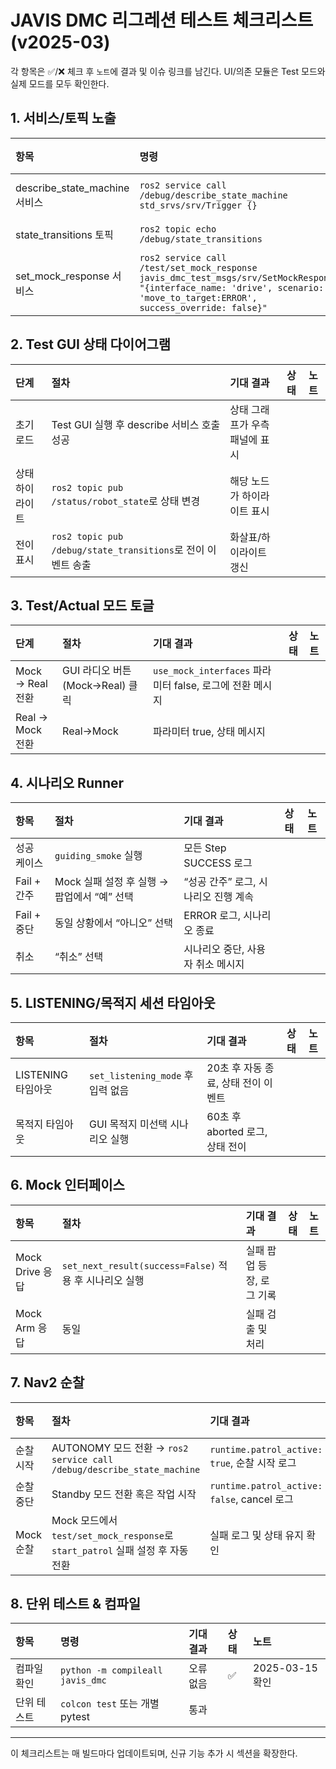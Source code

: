 # JAVIS DMC 리그레션 테스트 체크리스트 (v2025-03)

각 항목은 ✅/❌ 체크 후 `노트`에 결과 및 이슈 링크를 남긴다. UI/의존 모듈은 Test 모드와 실제 모드를 모두 확인한다.

## 1. 서비스/토픽 노출
| 항목 | 명령 | 기대 결과 | 상태 | 노트 |
| :--- | :--- | :--- | :--- | :--- |
| describe_state_machine 서비스 | `ros2 service call /debug/describe_state_machine std_srvs/srv/Trigger {}` | success=true, JSON payload 반환 |  |  |
| state_transitions 토픽 | `ros2 topic echo /debug/state_transitions` | 상태 변경 시 이벤트 출력 |  |  |
| set_mock_response 서비스 | `ros2 service call /test/set_mock_response javis_dmc_test_msgs/srv/SetMockResponse "{interface_name: 'drive', scenario: 'move_to_target:ERROR', success_override: false}"` | success=true, Mock 설정 로그 |  |  |

## 2. Test GUI 상태 다이어그램
| 단계 | 절차 | 기대 결과 | 상태 | 노트 |
| :--- | :--- | :--- | :--- | :--- |
| 초기 로드 | Test GUI 실행 후 describe 서비스 호출 성공 | 상태 그래프가 우측 패널에 표시 |  |  |
| 상태 하이라이트 | `ros2 topic pub /status/robot_state`로 상태 변경 | 해당 노드가 하이라이트 표시 |  |  |
| 전이 표시 | `ros2 topic pub /debug/state_transitions`로 전이 이벤트 송출 | 화살표/하이라이트 갱신 |  |  |

## 3. Test/Actual 모드 토글
| 단계 | 절차 | 기대 결과 | 상태 | 노트 |
| :--- | :--- | :--- | :--- | :--- |
| Mock → Real 전환 | GUI 라디오 버튼(Mock→Real) 클릭 | `use_mock_interfaces` 파라미터 false, 로그에 전환 메시지 |  |  |
| Real → Mock 전환 | Real→Mock | 파라미터 true, 상태 메시지 |  |  |

## 4. 시나리오 Runner
| 항목 | 절차 | 기대 결과 | 상태 | 노트 |
| :--- | :--- | :--- | :--- | :--- |
| 성공 케이스 | `guiding_smoke` 실행 | 모든 Step SUCCESS 로그 |  |  |
| Fail + 간주 | Mock 실패 설정 후 실행 → 팝업에서 “예” 선택 | “성공 간주” 로그, 시나리오 진행 계속 |  |  |
| Fail + 중단 | 동일 상황에서 “아니오” 선택 | ERROR 로그, 시나리오 종료 |  |  |
| 취소 | “취소” 선택 | 시나리오 중단, 사용자 취소 메시지 |  |  |

## 5. LISTENING/목적지 세션 타임아웃
| 항목 | 절차 | 기대 결과 | 상태 | 노트 |
| :--- | :--- | :--- | :--- | :--- |
| LISTENING 타임아웃 | `set_listening_mode` 후 입력 없음 | 20초 후 자동 종료, 상태 전이 이벤트 |  |  |
| 목적지 타임아웃 | GUI 목적지 미선택 시나리오 실행 | 60초 후 aborted 로그, 상태 전이 |  |  |

## 6. Mock 인터페이스
| 항목 | 절차 | 기대 결과 | 상태 | 노트 |
| :--- | :--- | :--- | :--- | :--- |
| Mock Drive 응답 | `set_next_result(success=False)` 적용 후 시나리오 실행 | 실패 팝업 등장, 로그 기록 |  |  |
| Mock Arm 응답 | 동일 | 실패 검출 및 처리 |  |  |

## 7. Nav2 순찰
| 항목 | 절차 | 기대 결과 | 상태 | 노트 |
| :--- | :--- | :--- | :--- | :--- |
| 순찰 시작 | AUTONOMY 모드 전환 → `ros2 service call /debug/describe_state_machine` | `runtime.patrol_active: true`, 순찰 시작 로그 |  |  |
| 순찰 중단 | Standby 모드 전환 혹은 작업 시작 | `runtime.patrol_active: false`, cancel 로그 |  |  |
| Mock 순찰 | Mock 모드에서 `test/set_mock_response`로 `start_patrol` 실패 설정 후 자동 전환 | 실패 로그 및 상태 유지 확인 |  |  |

## 8. 단위 테스트 & 컴파일
| 항목 | 명령 | 기대 결과 | 상태 | 노트 |
| :--- | :--- | :--- | :--- | :--- |
| 컴파일 확인 | `python -m compileall javis_dmc` | 오류 없음 | ✅ | 2025-03-15 확인 |
| 단위 테스트 | `colcon test` 또는 개별 pytest | 통과 |  |  |

---

이 체크리스트는 매 빌드마다 업데이트되며, 신규 기능 추가 시 섹션을 확장한다.
